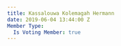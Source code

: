 ```yaml
---
title: Kassalouwa Kolemagah Hermann
date: 2019-06-04 13:44:00 Z
Member Type:
  Is Voting Member: true
---
```



